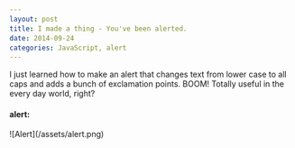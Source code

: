 ```yaml
---
layout: post
title: I made a thing - You've been alerted.
date: 2014-09-24
categories: JavaScript, alert
---
```


I just learned how to make an alert that changes text from lower case to all caps and adds a bunch of exclamation points. BOOM! Totally useful in the every day world, right?

<h4>alert:</h4>
![Alert](/assets/alert.png)